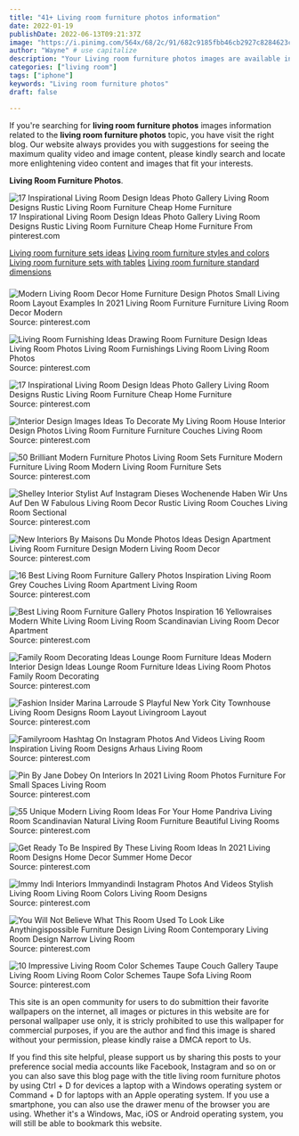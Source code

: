 ```yaml
---
title: "41+ Living room furniture photos information"
date: 2022-01-19
publishDate: 2022-06-13T09:21:37Z
image: "https://i.pinimg.com/564x/68/2c/91/682c9185fbb46cb2927c8284623c026d.jpg"
author: "Wayne" # use capitalize
description: "Your Living room furniture photos images are available in this site. Living room furniture photos are a topic that is being searched for and liked by netizens today. You can Download the Living room furniture photos files here. Get all royalty-free images."
categories: ["living room"]
tags: ["iphone"]
keywords: "Living room furniture photos"
draft: false

---
```


If you're searching for **living room furniture photos** images information related to the **living room furniture photos** topic, you have visit the right  blog.  Our website always  provides you with  suggestions  for seeing  the maximum  quality video and image  content, please kindly search and locate more enlightening video content and images  that fit your interests.

**Living Room Furniture Photos**. 

![17 Inspirational Living Room Design Ideas Photo Gallery Living Room Designs Rustic Living Room Furniture Cheap Home Furniture](https://i.pinimg.com/originals/80/f2/14/80f214b660114a020a1de6a1fede5e96.png "17 Inspirational Living Room Design Ideas Photo Gallery Living Room Designs Rustic Living Room Furniture Cheap Home Furniture")
17 Inspirational Living Room Design Ideas Photo Gallery Living Room Designs Rustic Living Room Furniture Cheap Home Furniture From pinterest.com

[Living room furniture sets ideas](/living-room-furniture-sets-ideas/)
[Living room furniture styles and colors](/living-room-furniture-styles-and-colors/)
[Living room furniture sets with tables](/living-room-furniture-sets-with-tables/)
[Living room furniture standard dimensions](/living-room-furniture-standard-dimensions/)



### 

 


![Modern Living Room Decor Home Furniture Design Photos Small Living Room Layout Examples In 2021 Living Room Furniture Furniture Living Room Decor Modern](https://i.pinimg.com/736x/c8/5d/0a/c85d0a83233e7f6056f84b0b950fe34b.jpg "Modern Living Room Decor Home Furniture Design Photos Small Living Room Layout Examples In 2021 Living Room Furniture Furniture Living Room Decor Modern")
Source: pinterest.com

 

![Living Room Furnishing Ideas Drawing Room Furniture Design Ideas Living Room Photos Living Room Furnishings Living Room Living Room Photos](https://i.pinimg.com/originals/5b/9d/ec/5b9decc39a71e98e36717ac4557cde0c.jpg "Living Room Furnishing Ideas Drawing Room Furniture Design Ideas Living Room Photos Living Room Furnishings Living Room Living Room Photos")
Source: pinterest.com

 

![17 Inspirational Living Room Design Ideas Photo Gallery Living Room Designs Rustic Living Room Furniture Cheap Home Furniture](https://i.pinimg.com/originals/80/f2/14/80f214b660114a020a1de6a1fede5e96.png "17 Inspirational Living Room Design Ideas Photo Gallery Living Room Designs Rustic Living Room Furniture Cheap Home Furniture")
Source: pinterest.com

 

![Interior Design Images Ideas To Decorate My Living Room House Interior Design Photos Living Room Furniture Furniture Couches Living Room](https://i.pinimg.com/736x/1b/b4/03/1bb403c1260315d199e8508845afc946.jpg "Interior Design Images Ideas To Decorate My Living Room House Interior Design Photos Living Room Furniture Furniture Couches Living Room")
Source: pinterest.com

 

![50 Brilliant Modern Furniture Photos Living Room Sets Furniture Modern Furniture Living Room Modern Living Room Furniture Sets](https://i.pinimg.com/736x/2f/fc/f0/2ffcf0295fdbcce74bac2ffbd50f11b6.jpg "50 Brilliant Modern Furniture Photos Living Room Sets Furniture Modern Furniture Living Room Modern Living Room Furniture Sets")
Source: pinterest.com

 

![Shelley Interior Stylist Auf Instagram Dieses Wochenende Haben Wir Uns Auf Den W Fabulous Living Room Decor Rustic Living Room Couches Living Room Sectional](https://i.pinimg.com/564x/62/37/71/623771d82470aee358fbbf1c7726609c.jpg "Shelley Interior Stylist Auf Instagram Dieses Wochenende Haben Wir Uns Auf Den W Fabulous Living Room Decor Rustic Living Room Couches Living Room Sectional")
Source: pinterest.com

 

![New Interiors By Maisons Du Monde Photos Ideas Design Apartment Living Room Furniture Design Modern Living Room Decor](https://i.pinimg.com/originals/ac/7d/e4/ac7de4adbca138c268168b2e70e389c3.png "New Interiors By Maisons Du Monde Photos Ideas Design Apartment Living Room Furniture Design Modern Living Room Decor")
Source: pinterest.com

 

![16 Best Living Room Furniture Gallery Photos Inspiration Living Room Grey Couches Living Room Apartment Living Room](https://i.pinimg.com/originals/8b/8d/a4/8b8da47a0188f7ba2169f5a2321174eb.jpg "16 Best Living Room Furniture Gallery Photos Inspiration Living Room Grey Couches Living Room Apartment Living Room")
Source: pinterest.com

 

![Best Living Room Furniture Gallery Photos Inspiration 16 Yellowraises Modern White Living Room Living Room Scandinavian Living Room Decor Apartment](https://i.pinimg.com/originals/92/46/ae/9246aedfbbee269d44b369b22f89f4c8.jpg "Best Living Room Furniture Gallery Photos Inspiration 16 Yellowraises Modern White Living Room Living Room Scandinavian Living Room Decor Apartment")
Source: pinterest.com

 

![Family Room Decorating Ideas Lounge Room Furniture Ideas Modern Interior Design Ideas Lounge Room Furniture Ideas Living Room Photos Family Room Decorating](https://i.pinimg.com/736x/3e/08/a5/3e08a519644fbf46d6b074a6aa47dac3.jpg "Family Room Decorating Ideas Lounge Room Furniture Ideas Modern Interior Design Ideas Lounge Room Furniture Ideas Living Room Photos Family Room Decorating")
Source: pinterest.com

 

![Fashion Insider Marina Larroude S Playful New York City Townhouse Living Room Designs Room Layout Livingroom Layout](https://i.pinimg.com/originals/b5/de/68/b5de685e287a3890e789588ba73514a8.jpg "Fashion Insider Marina Larroude S Playful New York City Townhouse Living Room Designs Room Layout Livingroom Layout")
Source: pinterest.com

 

![Familyroom Hashtag On Instagram Photos And Videos Living Room Inspiration Living Room Designs Arhaus Living Room](https://i.pinimg.com/736x/fd/0d/c8/fd0dc843df55fbd13decab155dd8ce45.jpg "Familyroom Hashtag On Instagram Photos And Videos Living Room Inspiration Living Room Designs Arhaus Living Room")
Source: pinterest.com

 

![Pin By Jane Dobey On Interiors In 2021 Living Room Photos Furniture For Small Spaces Living Room](https://i.pinimg.com/originals/68/66/2e/68662e19834f787420870cde3799d3cb.jpg "Pin By Jane Dobey On Interiors In 2021 Living Room Photos Furniture For Small Spaces Living Room")
Source: pinterest.com

 

![55 Unique Modern Living Room Ideas For Your Home Pandriva Living Room Scandinavian Natural Living Room Furniture Beautiful Living Rooms](https://i.pinimg.com/originals/cf/c3/49/cfc349841bb60808df21c4e1415066c0.jpg "55 Unique Modern Living Room Ideas For Your Home Pandriva Living Room Scandinavian Natural Living Room Furniture Beautiful Living Rooms")
Source: pinterest.com

 

![Get Ready To Be Inspired By These Living Room Ideas In 2021 Living Room Designs Home Decor Summer Home Decor](https://i.pinimg.com/originals/97/9a/73/979a732f66dc09dfdd4d30ce7957f62f.png "Get Ready To Be Inspired By These Living Room Ideas In 2021 Living Room Designs Home Decor Summer Home Decor")
Source: pinterest.com

 

![Immy Indi Interiors Immyandindi Instagram Photos And Videos Stylish Living Room Living Room Colors Living Room Designs](https://i.pinimg.com/736x/8c/6c/81/8c6c8127fba6793c9c686537a7f3f101.jpg "Immy Indi Interiors Immyandindi Instagram Photos And Videos Stylish Living Room Living Room Colors Living Room Designs")
Source: pinterest.com

 

![You Will Not Believe What This Room Used To Look Like Anythingispossible Furniture Design Living Room Contemporary Living Room Design Narrow Living Room](https://i.pinimg.com/originals/12/dd/0b/12dd0baa623003a43fa55655e55dcbff.jpg "You Will Not Believe What This Room Used To Look Like Anythingispossible Furniture Design Living Room Contemporary Living Room Design Narrow Living Room")
Source: pinterest.com

 

![10 Impressive Living Room Color Schemes Taupe Couch Gallery Taupe Living Room Living Room Color Schemes Taupe Sofa Living Room](https://i.pinimg.com/564x/68/2c/91/682c9185fbb46cb2927c8284623c026d.jpg "10 Impressive Living Room Color Schemes Taupe Couch Gallery Taupe Living Room Living Room Color Schemes Taupe Sofa Living Room")
Source: pinterest.com

 

This site is an open community for users to do submittion their favorite wallpapers on the internet, all images or pictures in this website are for personal wallpaper use only, it is stricly prohibited to use this wallpaper for commercial purposes, if you are the author and find this image is shared without your permission, please kindly raise a DMCA report to Us.

If you find this site helpful, please support us by sharing this posts to your preference social media accounts like Facebook, Instagram and so on or you can also save this blog page with the title living room furniture photos by using Ctrl + D for devices a laptop with a Windows operating system or Command + D for laptops with an Apple operating system. If you use a smartphone, you can also use the drawer menu of the browser you are using. Whether it's a Windows, Mac, iOS or Android operating system, you will still be able to bookmark this website.
